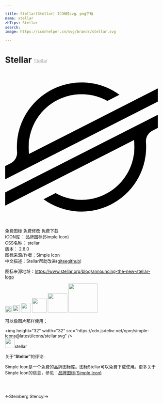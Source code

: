```yaml
---

title: Stellar(Stellar) ICON转svg、png下载
name: stellar
zhTips: Stellar
search: 
image: https://iconhelper.cn/svg/brands/stellar.svg

---
```


# Stellar  <small style="font-size: 60%;font-weight: 100">Stellar</small>

<div id="svg" class="svg-wrap">
<svg role="img" viewBox="0 0 24 24" xmlns="http://www.w3.org/2000/svg"><title>Stellar icon</title><path d="M12.283 1.851A10.154 10.154 0 001.846 12.002c0 .259.01.516.03.773A1.847 1.847 0 01.872 14.56L0 15.005v2.074l2.568-1.309.832-.424.82-.417 14.71-7.496 1.653-.842L24 4.85V2.776l-3.387 1.728-2.89 1.473-13.955 7.108a8.376 8.376 0 01-.07-1.086 8.313 8.313 0 0112.366-7.247l1.654-.843.247-.126a10.154 10.154 0 00-5.682-1.932zM24 6.925L5.055 16.571l-1.653.844L0 19.15v2.072L3.378 19.5l2.89-1.473 13.97-7.117a8.474 8.474 0 01.07 1.092A8.313 8.313 0 017.93 19.248l-.101.054-1.793.914a10.154 10.154 0 0016.119-8.214c0-.26-.01-.522-.03-.78a1.848 1.848 0 011.003-1.785L24 8.992Z"/></svg>
</div>
<detail full-name='stellar'></detail>

<div class="detail-page">
<p>
<span><span class="badge-success badge">免费图标</span> <span class="badge-success badge">免费修改</span>  <span class="badge-success badge">免费下载</span> </span>
<br/>
<span>
ICON库：
<span class="badge-secondary badge">品牌图标(Simple Icon)</span> 
</span>
<br/>
<span>
CSS名称：
<span class="badge-secondary badge">stellar</span> 
</span>

<br/>
<span>
版本：
<span class="badge-secondary badge">2.8.0</span> 
</span>
<br/>
<span>图标来源/作者：<span class="badge-light badge">Simple Icon</span></span> 
<br/>
<span class="zh-detail">中文描述：<span class="badge-primary badge">Stellar</span><span class="help-link"><span>帮助改进</span>(<a href="https://gitee.com/liuwave/icon-helper/edit/master/json/brands/stellar.json" target="_blank" rel="noopener noreferrer">gitee</a><a href="https://github.com/liuwave/icon-helper/edit/master/json/brands/stellar.json" target="_blank" rel="noopener noreferrer">github</a></span>)</span><br/>
</p>
</div><div class="description description alert alert-light"><p>图标来源地址：<a href="https://www.stellar.org/blog/announcing-the-new-stellar-logo" target="_blank" rel="noopener noreferrer">https://www.stellar.org/blog/announcing-the-new-stellar-logo</a></p></div>
<div class="alert alert-dark">
<img height="21" width="21" src="https://cdn.jsdelivr.net/npm/simple-icons@latest/icons/stellar.svg" />
<img height="24" width="24" src="https://cdn.jsdelivr.net/npm/simple-icons@latest/icons/stellar.svg" />
<img height="32" width="32" src="https://cdn.jsdelivr.net/npm/simple-icons@latest/icons/stellar.svg" />
<img height="48" width="48" src="https://cdn.jsdelivr.net/npm/simple-icons@latest/icons/stellar.svg" />
<img height="64" width="64" src="https://cdn.jsdelivr.net/npm/simple-icons@latest/icons/stellar.svg" />
<img height="96" width="96" src="https://cdn.jsdelivr.net/npm/simple-icons@latest/icons/stellar.svg" />

</div>
<div>
  <p>可以像图片那样使用：    
  </p>
  <div class="alert alert-primary" style="font-size: 14px">
    &lt;img height="32" width="32" src="https://cdn.jsdelivr.net/npm/simple-icons@latest/icons/stellar.svg" /&gt;
    <copy-btn content='<img height="32" width="32" src="https://cdn.jsdelivr.net/npm/simple-icons@latest/icons/stellar.svg" />'></copy-btn>
  </div>
  <div class="alert alert-secondary">
    <img height="32" width="32" src="https://cdn.jsdelivr.net/npm/simple-icons@latest/icons/stellar.svg" />stellar
    <copy-btn content="stellar" btn-title="复制图标名称"></copy-btn>
  </div>
</div>
<div class="icon-detail__container">
<p>关于“<b>Stellar</b>”的评论:</p>
</div>
<Vssue title="关于“Stellar”的评论" />
<div><p>Simple Icon是一个免费的品牌图标库。图标Stellar可以免费下载使用。更多关于  Simple Icon的信息，参见：<a target="_blank" href="https://iconhelper.cn/brands.html">品牌图标(Simple Icon)</a>
</p></div>


<div style="padding:2rem 0 " class="page-nav"><p class="inner"><span class="prev">←<router-link to="/icon/steinberg.html">Steinberg</router-link></span> <span class="next"><router-link to="/icon/stencyl.html">Stencyl</router-link>→</span></p></div>
